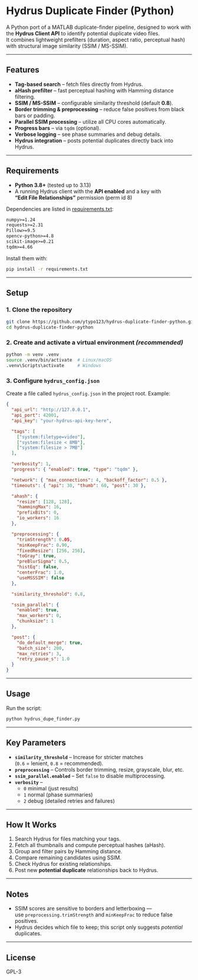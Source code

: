 # Hydrus Duplicate Finder (Python)

A Python port of a MATLAB duplicate-finder pipeline, designed to work with the **Hydrus Client API** to identify potential duplicate video files.  
It combines lightweight prefilters (duration, aspect ratio, perceptual hash) with structural image similarity (SSIM / MS-SSIM).

---

## Features

- **Tag-based search** – fetch files directly from Hydrus.
- **aHash prefilter** – fast perceptual hashing with Hamming distance filtering.
- **SSIM / MS-SSIM** – configurable similarity threshold (default **0.8**).
- **Border trimming & preprocessing** – reduce false positives from black bars or padding.
- **Parallel SSIM processing** – utilize all CPU cores automatically.
- **Progress bars** – via `tqdm` (optional).
- **Verbose logging** – see phase summaries and debug details.
- **Hydrus integration** – posts potential duplicates directly back into Hydrus.

---

## Requirements

- **Python 3.8+** (tested up to 3.13)
- A running Hydrus client with the **API enabled** and a key with  
  **“Edit File Relationships”** permission (perm id 8)

Dependencies are listed in [requirements.txt](requirements.txt):

```txt
numpy>=1.24
requests>=2.31
Pillow>=9.5
opencv-python>=4.8
scikit-image>=0.21
tqdm>=4.66
```

Install them with:

```bash
pip install -r requirements.txt
```

---

## Setup

### 1. Clone the repository
```bash
git clone https://github.com/ytypo123/hydrus-duplicate-finder-python.git
cd hydrus-duplicate-finder-python
```

### 2. Create and activate a virtual environment *(recommended)*
```bash
python -m venv .venv
source .venv/bin/activate  # Linux/macOS
.venv\Scripts\activate     # Windows
```

### 3. Configure `hydrus_config.json`

Create a file called `hydrus_config.json` in the project root. Example:

```json
{
  "api_url": "http://127.0.0.1",
  "api_port": 42001,
  "api_key": "your-hydrus-api-key-here",

  "tags": [
    ["system:filetype=video"],
    ["system:filesize < 8MB"],
    ["system:filesize > 7MB"]
  ],

  "verbosity": 1,
  "progress": { "enabled": true, "type": "tqdm" },

  "network": { "max_connections": 4, "backoff_factor": 0.5 },
  "timeouts": { "api": 30, "thumb": 60, "post": 30 },

  "ahash": {
    "resize": [128, 128],
    "hammingMax": 16,
    "prefixBits": 0,
    "io_workers": 16
  },

  "preprocessing": {
    "trimStrength": 0.05,
    "minKeepFrac": 0.90,
    "fixedResize": [256, 256],
    "toGray": true,
    "preBlurSigma": 0.5,
    "histEq": false,
    "centerFrac": 1.0,
    "useMSSSIM": false
  },

  "similarity_threshold": 0.8,

  "ssim_parallel": {
    "enabled": true,
    "max_workers": 0,
    "chunksize": 1
  },

  "post": {
    "do_default_merge": true,
    "batch_size": 200,
    "max_retries": 3,
    "retry_pause_s": 1.0
  }
}
```

---

## Usage

Run the script:

```bash
python hydrus_dupe_finder.py
```

---

## Key Parameters

- **`similarity_threshold`** – Increase for stricter matches  
  (`0.6` = lenient, `0.8` = recommended).
- **`preprocessing`** – Controls border trimming, resize, grayscale, blur, etc.
- **`ssim_parallel.enabled`** – Set `false` to disable multiprocessing.
- **`verbosity`** –  
  - `0` minimal (just results)  
  - `1` normal (phase summaries)  
  - `2` debug (detailed retries and failures)

---

## How It Works

1. Search Hydrus for files matching your tags.
2. Fetch all thumbnails and compute perceptual hashes (aHash).
3. Group and filter pairs by Hamming distance.
4. Compare remaining candidates using SSIM.
5. Check Hydrus for existing relationships.
6. Post new **potential duplicate** relationships back to Hydrus.

---

## Notes

- SSIM scores are sensitive to borders and letterboxing —  
  use `preprocessing.trimStrength` and `minKeepFrac` to reduce false positives.
- Hydrus decides which file to keep; this script only suggests *potential* duplicates.

---

## License

GPL-3
